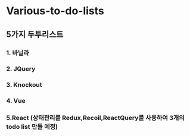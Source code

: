 # Various-to-do-lists

## 5가지 두투리스트

### 1. 바닐라

### 2. JQuery

### 3. Knockout

### 4. Vue

### 5.React (상태관리를 Redux,Recoil,ReactQuery를 사용하여 3개의 todo list 만들 예정)
